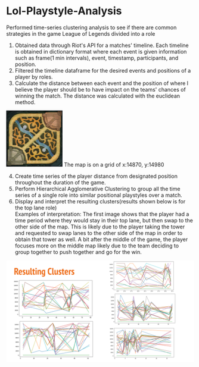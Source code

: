 # Lol-Playstyle-Analysis
Performed time-series clustering analysis to see if there are common strategies in the game League of Legends divided into a role

1. Obtained data through Riot's API for a matches' timeline. Each timeline is obtained in dictionary format where each event is given information such as frame(1 min intervals), event, timestamp, participants, and position.
2. Filtered the timeline dataframe for the desired events and positions of a player by roles.
3. Calculate the distance between each event and the position of where I believe the player should be to have impact on the teams' chances of winning the match. The distance was calculated with the euclidean method.

<img src='map11.png' width="30%"/>
  The map is on a grid of x:14870, y:14980

4. Create time series of the player distance from designated position throughout the duration of the game.
5. Perform Hierarchical Agglomerative Clustering to group all the time series of a single role into similar positional playstyles over a match.
6. Display and interpret the resulting clusters(results shown below is for the top lane role)
   <br>Examples of interpretation: The first image shows that the player had a time period where they would stay in their top lane, but then swap to the other side of the map. This is likely due to the player taking the tower and requested to swap lanes to the other side of the map in order to obtain that tower as well. A bit after the middle of the game, the player focuses more on the middle map likely due to the team deciding to group together to push together and go for the win.

<img src='Resulting Clusters.png'/>

